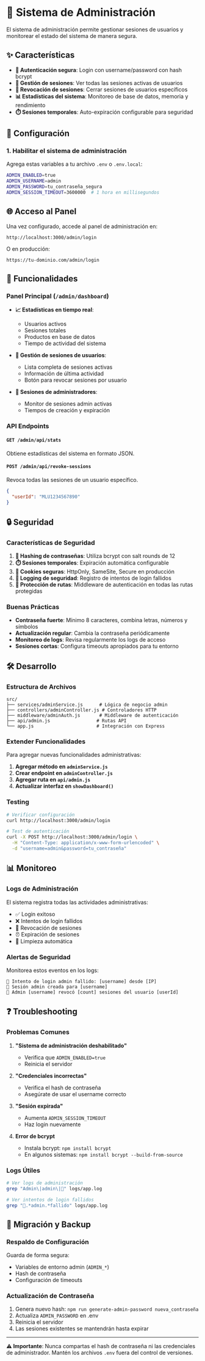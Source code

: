# 🔐 Sistema de Administración

El sistema de administración permite gestionar sesiones de usuarios y monitorear el estado del sistema de manera segura.

## ✨ Características

- **🔑 Autenticación segura**: Login con username/password con hash bcrypt
- **👥 Gestión de sesiones**: Ver todas las sesiones activas de usuarios
- **🚨 Revocación de sesiones**: Cerrar sesiones de usuarios específicos
- **📊 Estadísticas del sistema**: Monitoreo de base de datos, memoria y rendimiento
- **⏱️ Sesiones temporales**: Auto-expiración configurable para seguridad

## 🚀 Configuración

### 1. Habilitar el sistema de administración

Agrega estas variables a tu archivo `.env` o `.env.local`:

```bash
ADMIN_ENABLED=true
ADMIN_USERNAME=admin
ADMIN_PASSWORD=tu_contraseña_segura
ADMIN_SESSION_TIMEOUT=3600000  # 1 hora en millisegundos
```

## 🌐 Acceso al Panel

Una vez configurado, accede al panel de administración en:

```
http://localhost:3000/admin/login
```

O en producción:

```
https://tu-dominio.com/admin/login
```

## 🔧 Funcionalidades

### Panel Principal (`/admin/dashboard`)

- **📈 Estadísticas en tiempo real**:
  - Usuarios activos
  - Sesiones totales
  - Productos en base de datos
  - Tiempo de actividad del sistema

- **👥 Gestión de sesiones de usuarios**:
  - Lista completa de sesiones activas
  - Información de última actividad
  - Botón para revocar sesiones por usuario

- **🔐 Sesiones de administradores**:
  - Monitor de sesiones admin activas
  - Tiempos de creación y expiración

### API Endpoints

#### `GET /admin/api/stats`
Obtiene estadísticas del sistema en formato JSON.

#### `POST /admin/api/revoke-sessions`
Revoca todas las sesiones de un usuario específico.

```json
{
  "userId": "MLU1234567890"
}
```

## 🔒 Seguridad

### Características de Seguridad

1. **🔐 Hashing de contraseñas**: Utiliza bcrypt con salt rounds de 12
2. **⏱️ Sesiones temporales**: Expiración automática configurable
3. **🍪 Cookies seguras**: HttpOnly, SameSite, Secure en producción
4. **📝 Logging de seguridad**: Registro de intentos de login fallidos
5. **🚫 Protección de rutas**: Middleware de autenticación en todas las rutas protegidas

### Buenas Prácticas

- **Contraseña fuerte**: Mínimo 8 caracteres, combina letras, números y símbolos
- **Actualización regular**: Cambia la contraseña periódicamente
- **Monitoreo de logs**: Revisa regularmente los logs de acceso
- **Sesiones cortas**: Configura timeouts apropiados para tu entorno

## 🛠️ Desarrollo

### Estructura de Archivos

```
src/
├── services/adminService.js      # Lógica de negocio admin
├── controllers/adminController.js # Controladores HTTP
├── middleware/adminAuth.js       # Middleware de autenticación
├── api/admin.js                 # Rutas API
└── app.js                       # Integración con Express
```

### Extender Funcionalidades

Para agregar nuevas funcionalidades administrativas:

1. **Agregar método en `adminService.js`**
2. **Crear endpoint en `adminController.js`**
3. **Agregar ruta en `api/admin.js`**
4. **Actualizar interfaz en `showDashboard()`**

### Testing

```bash
# Verificar configuración
curl http://localhost:3000/admin/login

# Test de autenticación
curl -X POST http://localhost:3000/admin/login \
  -H "Content-Type: application/x-www-form-urlencoded" \
  -d "username=admin&password=tu_contraseña"
```

## 📊 Monitoreo

### Logs de Administración

El sistema registra todas las actividades administrativas:

- ✅ Login exitoso
- ❌ Intentos de login fallidos
- 🚨 Revocación de sesiones
- ⏰ Expiración de sesiones
- 🔄 Limpieza automática

### Alertas de Seguridad

Monitorea estos eventos en los logs:

```
🚨 Intento de login admin fallido: [username] desde [IP]
🔑 Sesión admin creada para [username]
🚨 Admin [username] revocó [count] sesiones del usuario [userId]
```

## ❓ Troubleshooting

### Problemas Comunes

1. **"Sistema de administración deshabilitado"**
   - Verifica que `ADMIN_ENABLED=true`
   - Reinicia el servidor

2. **"Credenciales incorrectas"**
   - Verifica el hash de contraseña
   - Asegúrate de usar el username correcto

3. **"Sesión expirada"**
   - Aumenta `ADMIN_SESSION_TIMEOUT`
   - Haz login nuevamente

4. **Error de bcrypt**
   - Instala bcrypt: `npm install bcrypt`
   - En algunos sistemas: `npm install bcrypt --build-from-source`

### Logs Útiles

```bash
# Ver logs de administración
grep "Admin\|admin\|🔐" logs/app.log

# Ver intentos de login fallidos
grep "🚨.*admin.*fallido" logs/app.log
```

## 🔄 Migración y Backup

### Respaldo de Configuración

Guarda de forma segura:
- Variables de entorno admin (`ADMIN_*`)
- Hash de contraseña
- Configuración de timeouts

### Actualización de Contraseña

1. Genera nuevo hash: `npm run generate-admin-password nueva_contraseña`
2. Actualiza `ADMIN_PASSWORD` en .env
3. Reinicia el servidor
4. Las sesiones existentes se mantendrán hasta expirar

---

**⚠️ Importante**: Nunca compartas el hash de contraseña ni las credenciales de administrador. Mantén los archivos `.env` fuera del control de versiones.